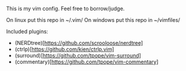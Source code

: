 This is my vim config.  Feel free to borrow/judge.

On linux put this repo in ~/.vim/
On windows put this repo in ~/vimfiles/

Included plugins:
- (NERDtree)[https://github.com/scrooloose/nerdtree]
- (ctrlp)[https://github.com/kien/ctrlp.vim]
- (surround)[https://github.com/tpope/vim-surround]
- (commentary)[https://github.com/tpope/vim-commentary]

